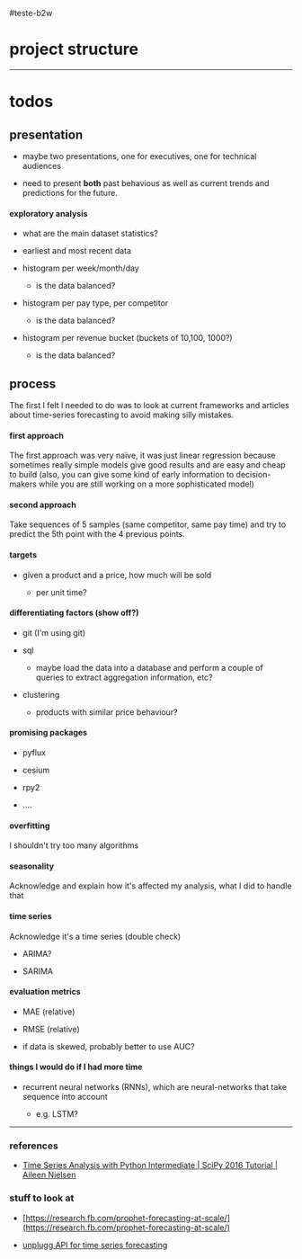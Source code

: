 #teste-b2w

# project structure


----------------

# todos


## presentation

- maybe two presentations, one for executives, one for technical audiences

- need to present **both** past behavious as well as current trends and predictions for the future.

#### exploratory analysis

- what are the main dataset statistics? 

- earliest and most recent data 

- histogram per week/month/day

  - is the data balanced?

- histogram per pay type, per competitor

  - is the data balanced?

- histogram per revenue bucket (buckets of 10,100, 1000?)

  - is the data balanced?

## process

The first I felt I needed to do was to look at current frameworks and articles about time-series forecasting to avoid making silly mistakes.


#### first approach

The first approach was very naïve, it was just linear regression because sometimes really simple models give good results and are easy and cheap to build (also, you can give some kind of early information to decision-makers while you are still working on a more sophisticated model)

#### second approach

Take sequences of 5 samples (same competitor, same pay time) and try to predict the 5th point with the 4 previous points.

#### targets

- given a product and a price, how much will be sold
 
  - per unit time?

#### differentiating factors (show off?)

 - git (I'm using git)

 - sql

   - maybe load the data into a database and perform a couple of queries to extract aggregation information, etc?

 - clustering

   - products with similar price behaviour?


#### promising packages

- pyflux

- cesium

- rpy2

 - ....

#### overfitting

I shouldn't try too many algorithms

#### seasonality

Acknowledge and explain how it's affected my analysis, what I did to handle that

#### time series

Acknowledge it's a time series (double check)

- ARIMA?

- SARIMA

#### evaluation metrics

 - MAE (relative)

 - RMSE (relative)

- if data is skewed, probably better to use AUC?


#### things I would do if I had more time

- recurrent neural networks (RNNs), which are neural-networks that take sequence into account

  - e.g. LSTM?


------

### references

- [Time Series Analysis with Python Intermediate | SciPy 2016 Tutorial | Aileen Nielsen](https://www.youtube.com/watch?v=JNfxr4BQrLk)

### stuff to look at

- [https://research.fb.com/prophet-forecasting-at-scale/](https://research.fb.com/prophet-forecasting-at-scale/)

- [unplugg API for time series forecasting](http://unplu.gg/test_api.html)